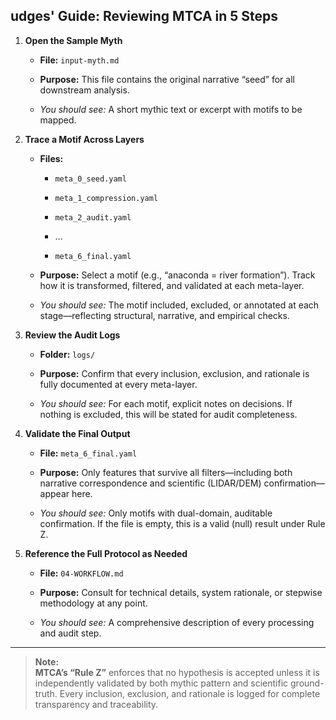 ## udges' Guide: Reviewing MTCA in 5 Steps

1. **Open the Sample Myth**
    
    - **File:** `input-myth.md`
        
    - **Purpose:** This file contains the original narrative “seed” for all downstream analysis.
        
    - _You should see:_ A short mythic text or excerpt with motifs to be mapped.
        
2. **Trace a Motif Across Layers**
    
    - **Files:**
        
        - `meta_0_seed.yaml`
            
        - `meta_1_compression.yaml`
            
        - `meta_2_audit.yaml`
            
        - ...
            
        - `meta_6_final.yaml`
            
    - **Purpose:** Select a motif (e.g., “anaconda = river formation”). Track how it is transformed, filtered, and validated at each meta-layer.
        
    - _You should see:_ The motif included, excluded, or annotated at each stage—reflecting structural, narrative, and empirical checks.
        
3. **Review the Audit Logs**
    
    - **Folder:** `logs/`
        
    - **Purpose:** Confirm that every inclusion, exclusion, and rationale is fully documented at every meta-layer.
        
    - _You should see:_ For each motif, explicit notes on decisions. If nothing is excluded, this will be stated for audit completeness.
        
4. **Validate the Final Output**
    
    - **File:** `meta_6_final.yaml`
        
    - **Purpose:** Only features that survive all filters—including both narrative correspondence and scientific (LIDAR/DEM) confirmation—appear here.
        
    - _You should see:_ Only motifs with dual-domain, auditable confirmation. If the file is empty, this is a valid (null) result under Rule Z.
        
5. **Reference the Full Protocol as Needed**
    
    - **File:** `04-WORKFLOW.md`
        
    - **Purpose:** Consult for technical details, system rationale, or stepwise methodology at any point.
        
    - _You should see:_ A comprehensive description of every processing and audit step.
        

---

> **Note:**  
> **MTCA’s “Rule Z”** enforces that no hypothesis is accepted unless it is independently validated by both mythic pattern and scientific ground-truth. Every inclusion, exclusion, and rationale is logged for complete transparency and traceability.